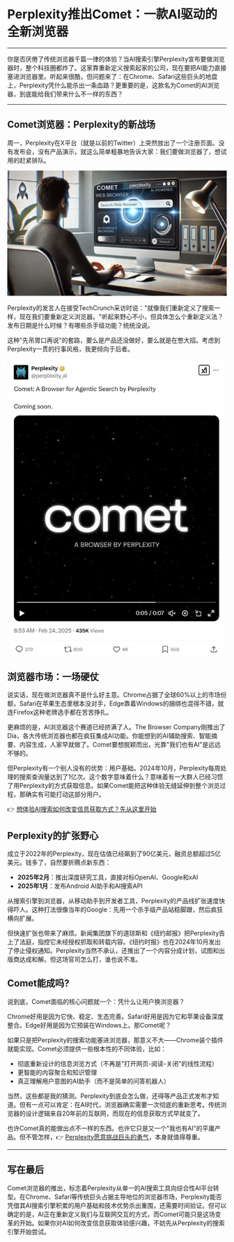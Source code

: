 # Perplexity推出Comet：一款AI驱动的全新浏览器

---

你是否厌倦了传统浏览器千篇一律的体验？当AI搜索引擎Perplexity宣布要做浏览器时，整个科技圈都炸了。这家靠重新定义搜索起家的公司，现在要把AI能力直接塞进浏览器里。听起来很酷，但问题来了：在Chrome、Safari这些巨头的地盘上，Perplexity凭什么能杀出一条血路？更重要的是，这款名为Comet的AI浏览器，到底能给我们带来什么不一样的东西？

---

## Comet浏览器：Perplexity的新战场

周一，Perplexity在X平台（就是以前的Twitter）上突然放出了一个注册页面。没有发布会，没有产品演示，就这么简单粗暴地告诉大家：我们要做浏览器了，想试用的赶紧排队。

![Perplexity在社交媒体上发布Comet浏览器预告](image/54743212263.webp)

Perplexity的发言人在接受TechCrunch采访时说："就像我们重新定义了搜索一样，现在我们要重新定义浏览器。"听起来野心不小，但具体怎么个重新定义法？发布日期是什么时候？有哪些杀手级功能？统统没说。

这种"先吊胃口再说"的套路，要么是产品还没做好，要么就是在憋大招。考虑到Perplexity一贯的行事风格，我更倾向于后者。

![Perplexity官方推文截图](image/8317440897058177.webp)

## 浏览器市场：一场硬仗

说实话，现在做浏览器真不是什么好主意。Chrome占据了全球60%以上的市场份额，Safari在苹果生态里根本没对手，Edge靠着Windows的捆绑也混得不错，就连Firefox这种老牌选手都在苦苦挣扎。

更麻烦的是，AI浏览器这个赛道已经挤满了人。The Browser Company刚推出了Dia，各大传统浏览器也都在疯狂集成AI功能。你能想到的AI辅助搜索、智能摘要、内容生成，人家早就做了。Comet要想脱颖而出，光靠"我们也有AI"是远远不够的。

但Perplexity有一个别人没有的优势：用户基础。2024年10月，Perplexity每周处理的搜索查询量达到了1亿次。这个数字意味着什么？意味着有一大群人已经习惯了用Perplexity的方式获取信息。如果Comet能把这种体验无缝延伸到整个浏览过程，那确实有可能打动这部分用户。

👉 [想体验AI搜索如何改变信息获取方式？先从这里开始](https://pplx.ai/ixkwood69619635)

## Perplexity的扩张野心

成立于2022年的Perplexity，现在估值已经飙到了90亿美元，融资总额超过5亿美元。钱多了，自然要折腾点新东西：

- **2025年2月**：推出深度研究工具，直接对标OpenAI、Google和xAI
- **2025年1月**：发布Android AI助手和AI搜索API

从搜索引擎到浏览器，从移动助手到开发者工具，Perplexity的产品线扩张速度快得吓人。这种打法很像当年的Google：先用一个杀手级产品站稳脚跟，然后疯狂横向扩展。

但快速扩张也带来了麻烦。新闻集团旗下的道琼斯和《纽约邮报》把Perplexity告上了法庭，指控它未经授权抓取和转载内容。《纽约时报》也在2024年10月发出了停止侵权通知。Perplexity当然不承认，还推出了一个内容分成计划，试图和出版商达成和解。但这场官司怎么打，谁也说不准。

## Comet能成吗?

说到底，Comet面临的核心问题就一个：凭什么让用户换浏览器？

Chrome好用是因为它快、稳定、生态完善。Safari好用是因为它和苹果设备深度整合。Edge好用是因为它预装在Windows上。那Comet呢？

如果只是把Perplexity的搜索功能塞进浏览器，那意义不大——Chrome装个插件就能实现。Comet必须提供一些根本性的不同体验，比如：

- 彻底重新设计的信息浏览方式（不再是"打开网页-阅读-关闭"的线性流程）
- 更智能的内容聚合和知识管理
- 真正理解用户意图的AI助手（而不是简单的问答机器人）

当然，这些都是我的猜测。Perplexity到底会怎么做，还得等产品正式发布才知道。但有一点可以肯定：在AI时代，浏览器确实需要一次彻底的重新思考。传统浏览器的设计逻辑来自20年前的互联网，而现在的信息获取方式早就变了。

也许Comet真的能做出点不一样的东西。也许它只是又一个"我也有AI"的平庸产品。但不管怎样，👉 [Perplexity愿意挑战巨头的勇气](https://pplx.ai/ixkwood69619635)，本身就值得尊重。

---

## 写在最后

Comet浏览器的推出，标志着Perplexity从单一的AI搜索工具向综合性AI平台转型。在Chrome、Safari等传统巨头占据主导地位的浏览器市场，Perplexity能否凭借其AI搜索引擎积累的用户基础和技术优势杀出重围，还需要时间验证。但可以确定的是，AI正在重新定义我们与互联网交互的方式，而Comet可能只是这场变革的开始。如果你对AI如何改变信息获取体验感兴趣，不妨先从Perplexity的搜索引擎开始尝试。
